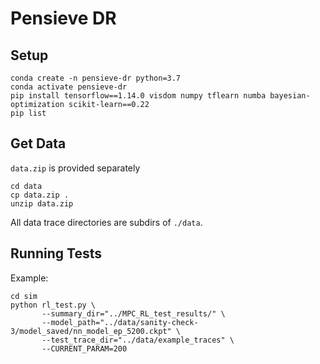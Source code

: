 # Pensieve DR

## Setup

```
conda create -n pensieve-dr python=3.7
conda activate pensieve-dr
pip install tensorflow==1.14.0 visdom numpy tflearn numba bayesian-optimization scikit-learn==0.22
pip list
```

## Get Data

`data.zip` is provided separately

```
cd data
cp data.zip .
unzip data.zip
```

All data trace directories are subdirs of `./data`.

## Running Tests

Example:

```
cd sim
python rl_test.py \
       --summary_dir="../MPC_RL_test_results/" \
       --model_path="../data/sanity-check-3/model_saved/nn_model_ep_5200.ckpt" \
       --test_trace_dir="../data/example_traces" \
       --CURRENT_PARAM=200
```